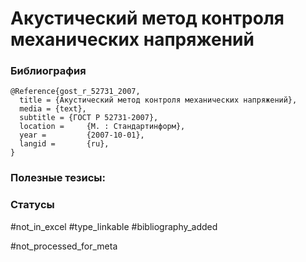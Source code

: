 # Акустический метод контроля механических напряжений

### Библиография
```
@Reference{gost_r_52731_2007,
  title = {Акустический метод контроля механических напряжений},
  media = {text},
  subtitle = {ГОСТ Р 52731-2007},
  location =     {М. : Стандартинформ},
  year =         {2007-10-01},
  langid =       {ru},
}
```

### Полезные тезисы:

### Статусы
#not_in_excel 
#type_linkable 
#bibliography_added

#not_processed_for_meta
